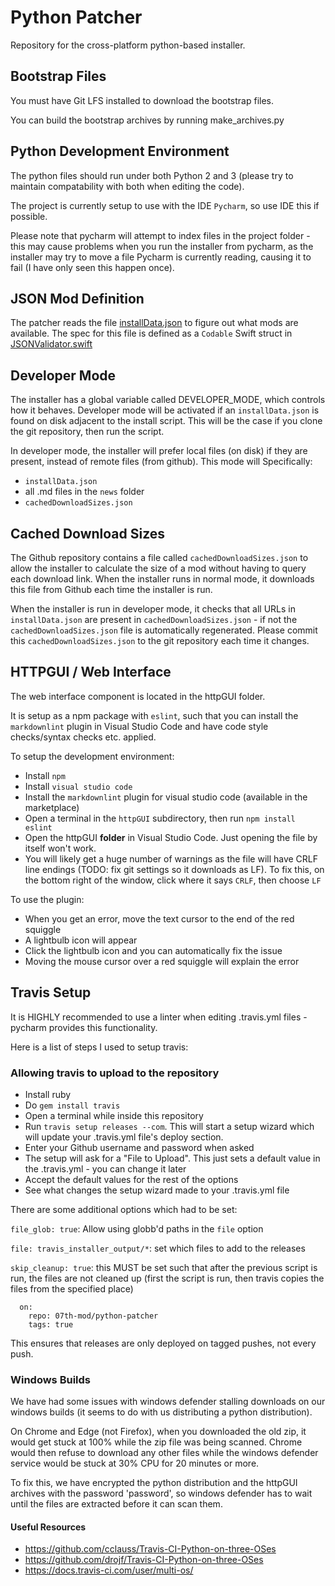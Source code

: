 # Python Patcher

Repository for the cross-platform python-based installer.

## Bootstrap Files

You must have Git LFS installed to download the bootstrap files.

You can build the bootstrap archives by running make_archives.py

## Python Development Environment

The python files should run under both Python 2 and 3 (please try to maintain compatability with both when editing the code).

The project is currently setup to use with the IDE `Pycharm`, so use IDE this if possible.

Please note that pycharm will attempt to index files in the project folder - this may cause problems when you run
the installer from pycharm, as the installer may try to move a file Pycharm is currently reading, causing it to
fail (I have only seen this happen once).

## JSON Mod Definition

The patcher reads the file [installData.json](installData.json) to figure out what mods are available.  The spec for this file is defined as a `Codable` Swift struct in [JSONValidator.swift](JSONValidator/Sources/JSONValidator/JSONValidator.swift)

## Developer Mode

The installer has a global variable called DEVELOPER_MODE, which controls how it behaves. Developer mode will be activated if an `installData.json` is found on disk adjacent to the install script. This will be the case if you clone the git repository, then run the script.

In developer mode, the installer will prefer local files (on disk) if they are present, instead of remote files (from github). This mode will Specifically: 

- `installData.json`
- all .md files in the `news` folder
- `cachedDownloadSizes.json`

## Cached Download Sizes

The Github repository contains a file called `cachedDownloadSizes.json` to allow the installer to calculate the size of a mod without having to query each download link. When the installer runs in normal mode, it downloads this file from Github each time the installer is run.

When the installer is run in developer mode, it checks that all URLs in `installData.json` are present in `cachedDownloadSizes.json` - if not the `cachedDownloadSizes.json` file is automatically regenerated. Please commit this `cachedDownloadSizes.json` to the git repository each time it changes.

## HTTPGUI / Web Interface

The web interface component is located in the httpGUI folder.

It is setup as a npm package with `eslint`, such that you can install
the `markdownlint` plugin in Visual Studio Code and have code
style checks/syntax checks etc. applied.

To setup the development environment:

- Install `npm`
- Install `visual studio code`
- Install the `markdownlint` plugin for visual studio code (available in the marketplace)
- Open a terminal in the `httpGUI` subdirectory, then run `npm install eslint`
- Open the httpGUI **folder** in Visual Studio Code. Just opening the file by itself won't work.
- You will likely get a huge number of warnings as the file will have CRLF
  line endings (TODO: fix git settings so it downloads as LF). To fix this,
  on the bottom right of the window, click where it says `CRLF`, then choose
  `LF`

To use the plugin:

- When you get an error, move the text cursor to the end of the red squiggle
- A lightbulb icon will appear
- Click the lightbulb icon and you can automatically fix the issue
- Moving the mouse cursor over a red squiggle will explain the error

## Travis Setup

It is HIGHLY recommended to use a linter when editing .travis.yml files - pycharm provides this functionality.

Here is a list of steps I used to setup travis:

### Allowing travis to upload to the repository

- Install ruby
- Do `gem install travis`
- Open a terminal while inside this repository
- Run `travis setup releases --com`. This will start a setup wizard which will update your .travis.yml file's deploy section.
- Enter your Github username and password when asked
- The setup will ask for a "File to Upload". This just sets a default value in the .travis.yml - you can change it later
- Accept the default values for the rest of the options
- See what changes the setup wizard made to your .travis.yml file

There are some additional options which had to be set:

`file_glob: true`: Allow using globb'd paths in the `file` option

`file: travis_installer_output/*`: set which files to add to the releases

`skip_cleanup: true`: this MUST be set such that after the previous script is run, the files are not cleaned up (first the script is run, then travis copies the files from the specified place)

```travis
  on:
    repo: 07th-mod/python-patcher
    tags: true
```

This ensures that releases are only deployed on tagged pushes, not every push.

### Windows Builds

We have had some issues with windows defender stalling downloads on our windows builds (it seems to do with us
distributing a python distribution).

On Chrome and Edge (not Firefox), when you downloaded the old zip, it would get stuck at 100% while the zip file was being scanned.
Chrome would then refuse to download any other files while the windows defender service would be stuck at 30% CPU for 20 minutes or more.

To fix this, we have encrypted the python distribution and the httpGUI archives with the password 'password', so windows defender has to wait until the files are extracted before it can scan them.

#### Useful Resources

- <https://github.com/cclauss/Travis-CI-Python-on-three-OSes>
- <https://github.com/drojf/Travis-CI-Python-on-three-OSes>
- <https://docs.travis-ci.com/user/multi-os/>
